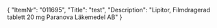 {
  "ItemNr": "011695",
  "Title": "test",
  "Description": "Lipitor, Filmdragerad tablett 20 mg Paranova Läkemedel AB"
}